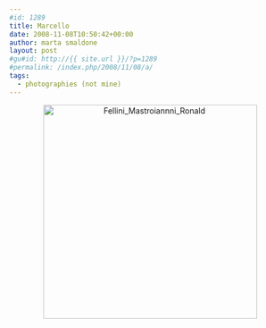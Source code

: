 ```yaml
---
#id: 1289
title: Marcello
date: 2008-11-08T10:50:42+00:00
author: marta smaldone
layout: post
#gu#id: http://{{ site.url }}/?p=1289
#permalink: /index.php/2008/11/08/a/
tags:
  - photographies (not mine)
---
```

<p style="text-align: center;">
  <a href="{{ site.url }}/images/uploads/2010/01/Fellini_Mastroiannni_Ronald.jpg"><img class="aligncenter size-full wp-image-1290" title="Fellini_Mastroiannni_Ronald" src="{{ site.url }}/images/uploads/2010/01/Fellini_Mastroiannni_Ronald.jpg" alt="Fellini_Mastroiannni_Ronald" width="383" height="383" srcset="{{ site.url }}/images/uploads/2010/01/Fellini_Mastroiannni_Ronald.jpg 426w, {{ site.url }}/images/uploads/2010/01/Fellini_Mastroiannni_Ronald-150x150.jpg 150w, {{ site.url }}/images/uploads/2010/01/Fellini_Mastroiannni_Ronald-300x300.jpg 300w" sizes="(max-width: 383px) 100vw, 383px" /></a>
</p>